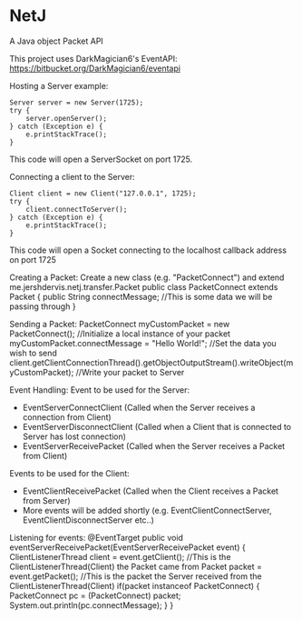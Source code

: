 # NetJ
A Java object Packet API

This project uses DarkMagician6's EventAPI:
https://bitbucket.org/DarkMagician6/eventapi

Hosting a Server example:

    Server server = new Server(1725);
    try {
        server.openServer();
    } catch (Exception e) {
        e.printStackTrace();
    }

This code will open a ServerSocket on port 1725.

Connecting a client to the Server:

    Client client = new Client("127.0.0.1", 1725);
    try {
        client.connectToServer();
    } catch (Exception e) {
        e.printStackTrace();
    }

This code will open a Socket connecting to the localhost callback address on port 1725

Creating a Packet:
Create a new class (e.g. "PacketConnect") and extend me.jershdervis.netj.transfer.Packet
    public class PacketConnect extends Packet {
        public String connectMessage; //This is some data we will be passing through
    }
    
Sending a Packet:
    PacketConnect myCustomPacket = new PacketConnect(); //Initialize a local instance of your packet
    myCustomPacket.connectMessage = "Hello World!"; //Set the data you wish to send
    client.getClientConnectionThread().getObjectOutputStream().writeObject(myCustomPacket); //Write your packet to Server
    
Event Handling:
Event to be used for the Server:
 - EventServerConnectClient (Called when the Server receives a connection from Client)
 - EventServerDisconnectClient (Called when a Client that is connected to Server has lost connection)
 - EventServerReceivePacket (Called when the Server receives a Packet from Client)

Events to be used for the Client:
 - EventClientReceivePacket (Called when the Client receives a Packet from Server)
 - More events will be added shortly (e.g. EventClientConnectServer, EventClientDisconnectServer etc..)
 
Listening for events:
    @EventTarget
    public void eventServerReceivePacket(EventServerReceivePacket event) {
        ClientListenerThread client = event.getClient(); //This is the ClientListenerThread(Client) the Packet came from
        Packet packet = event.getPacket(); //This is the packet the Server received from the ClientListenerThread(Client)
        if(packet instanceof PacketConnect) {
          PacketConnect pc = (PacketConnect) packet;
          System.out.println(pc.connectMessage);
        }
    }
    
